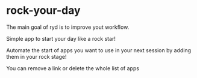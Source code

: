 # rock-your-day

The main goal of ryd is to improve yout workflow.

Simple app to start your day like a rock star!

Automate the start of apps you want to use in your next session by adding them in your rock stage! 

You can remove a link or delete the whole list of apps

